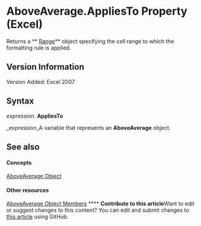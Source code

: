 
# AboveAverage.AppliesTo Property (Excel)

Returns a  ** [Range](b8207778-0dcc-4570-1234-f130532cc8cd.md)** object specifying the cell range to which the formatting rule is applied.


## Version Information

Version Added: Excel 2007 


## Syntax

 _expression_. **AppliesTo**

 _expression_A variable that represents an  **AboveAverage** object.


## See also


#### Concepts


 [AboveAverage Object](dd4ea82f-7986-5d6f-2b0e-fe0ca38226e2.md)
#### Other resources


 [AboveAverage Object Members](85828a41-ce2a-4979-8918-3adaed2f5661.md)
****   **Contribute to this article**Want to edit or suggest changes to this content? You can edit and submit changes to  [this article](https://github.com/jhershey00/VBA_Excel_Test/OpenXMLCon/articles/880127cd-bd8c-2b0f-594a-8fd2cffee6c6.md) using GitHub.

